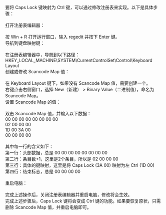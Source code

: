 要将 Caps Lock 键映射为 Ctrl 键，可以通过修改注册表来实现。以下是具体步骤：<br> 
<br> 
打开注册表编辑器：<br> 
<br> 
按 Win + R 打开运行窗口，输入 regedit 并按下 Enter 键。<br> 
导航到键盘映射键：<br> 
<br> 
在注册表编辑器中，导航到以下路径：<br> 
HKEY_LOCAL_MACHINE\SYSTEM\CurrentControlSet\Control\Keyboard Layout<br> 
创建或修改 Scancode Map 值：<br> 
<br> 
在 Keyboard Layout 键下，如果没有 Scancode Map 值，需要创建一个。<br> 
右键点击右侧窗口，选择 New（新建） > Binary Value（二进制值），命名为 Scancode Map。<br> 
设置 Scancode Map 的值：<br> 
<br> 
双击 Scancode Map 值，并输入以下数据：<br> 
00 00 00 00 00 00 00 00<br> 
02 00 00 00<br> 
1D 00 3A 00<br> 
00 00 00 00<br> 
<br> 
其中每一行的含义如下：<br> 
第一行：头部数据，总是 00 00 00 00 00 00 00 00<br> 
第二行：条目数+1，这里是2个条目，所以是 02 00 00 00<br> 
第三行：具体的键映射，这里是将 Caps Lock (3A 00) 映射为左 Ctrl (1D 00)<br> 
第四行：结束标志，总是 00 00 00 00<br> 
<br> 
重启电脑：<br> 
<br> 
完成上述操作后，关闭注册表编辑器并重启电脑，修改将会生效。<br> 
完成上述步骤后，Caps Lock 键将会变成 Ctrl 键的功能。如果要恢复原状，只需删除 Scancode Map 值，并重启电脑即可。<br> 
